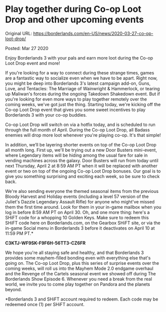 Play together during Co-op Loot Drop and other upcoming events
==============================================================

Original URL: https://borderlands.com/en-US/news/2020-03-27-co-op-loot-drop/

Posted: Mar 27 2020

Enjoy Borderlands 3 with your pals and earn more loot during the Co-op Loot Drop event and more!

If you're looking for a way to connect during these strange times, games are a fantastic way to socialize even when we have to be apart. Right now, you might be deep into Borderlands 3's latest campaign add-on, Guns, Love, and Tentacles: The Marriage of Wainwright & Hammerlock, or tearing up Maliwan's forces during the ongoing Takedown Shakedown event. But if you're looking for even more ways to play together remotely over the coming weeks, we've got just the thing. Starting today, we're kicking off the Co-op Loot Drop event that gives you some sweet incentives to play Borderlands 3 with your co-op buddies.

Co-op Loot Drop will switch on via a hotfix today, and is scheduled to run through the full month of April. During the Co-op Loot Drop, all Badass enemies will drop more loot whenever you're playing co-op. It's that simple!

In addition, we’ll be layering shorter events on top of the Co-op Loot Drop all month long. First up, we'll be trying out a new Door Busters mini-event, where Legendary items will be hiding among the usual fare for sale in vending machines across the galaxy. Door Busters will run from today until next Thursday, April 2 at 8:59 AM PT when it will be replaced with another event or two on top of the ongoing Co-op Loot Drop bonuses. Our goal is to give you something surprising and exciting each week, so be sure to check back.

We're also sending everyone the themed seasonal items from the previous Bloody Harvest and Holiday events (including a level 57 version of the Juliet's Dazzle Legendary Assault Rifle) for anyone who might've missed them the first time around. Look for them in your in-game mailbox when you log in before 8:59 AM PT on April 30. Oh, and one more thing: here's a SHiFT code for a whopping 10 Golden Keys. Make sure to redeem this SHiFT code here on Borderlands.com, on the Gearbox SHiFT site, or via the in-game Social menu in Borderlands 3 before it deactivates on April 10 at 11:59 PM PT.*

**C3KTJ-WF9SK-F9F6H-56TT3-CZ6FR**

We hope you're all staying safe and healthy, and that Borderlands 3 provides some mayhem-filled bonding even with everything else that's going on. The Co-op Loot Drop, plus this series of surprise events over the coming weeks, will roll us into the Mayhem Mode 2.0 endgame overhaul and the Revenge of the Cartels seasonal event we showed off during The Borderlands Show Episode 6. Whenever you need a break from the real world, we invite you to come play together on Pandora and the planets beyond.

*Borderlands 3 and SHiFT account required to redeem. Each code may be redeemed once (1) per SHiFT account.

